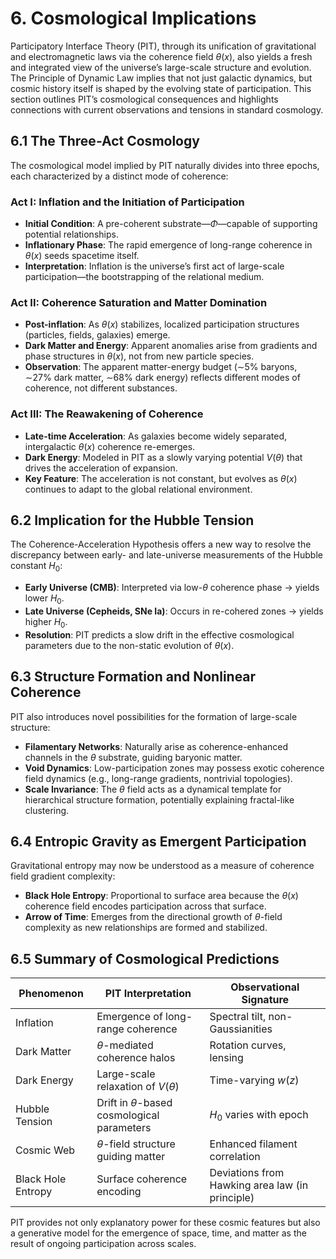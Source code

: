 # 6. Cosmological Implications

Participatory Interface Theory (PIT), through its unification of gravitational and electromagnetic laws via the coherence field $\theta(x)$, also yields a fresh and integrated view of the universe’s large-scale structure and evolution. The Principle of Dynamic Law implies that not just galactic dynamics, but cosmic history itself is shaped by the evolving state of participation. This section outlines PIT’s cosmological consequences and highlights connections with current observations and tensions in standard cosmology.

## 6.1 The Three-Act Cosmology

The cosmological model implied by PIT naturally divides into three epochs, each characterized by a distinct mode of coherence:

### Act I: Inflation and the Initiation of Participation

- **Initial Condition**: A pre-coherent substrate—$\Phi$—capable of supporting potential relationships.
- **Inflationary Phase**: The rapid emergence of long-range coherence in $\theta(x)$ seeds spacetime itself.
- **Interpretation**: Inflation is the universe’s first act of large-scale participation—the bootstrapping of the relational medium.

### Act II: Coherence Saturation and Matter Domination

- **Post-inflation**: As $\theta(x)$ stabilizes, localized participation structures (particles, fields, galaxies) emerge.
- **Dark Matter and Energy**: Apparent anomalies arise from gradients and phase structures in $\theta(x)$, not from new particle species.
- **Observation**: The apparent matter-energy budget (∼5% baryons, ∼27% dark matter, ∼68% dark energy) reflects different modes of coherence, not different substances.

### Act III: The Reawakening of Coherence

- **Late-time Acceleration**: As galaxies become widely separated, intergalactic $\theta(x)$ coherence re-emerges.
- **Dark Energy**: Modeled in PIT as a slowly varying potential $V(\theta)$ that drives the acceleration of expansion.
- **Key Feature**: The acceleration is not constant, but evolves as $\theta(x)$ continues to adapt to the global relational environment.

## 6.2 Implication for the Hubble Tension

The Coherence-Acceleration Hypothesis offers a new way to resolve the discrepancy between early- and late-universe measurements of the Hubble constant $H_0$:

- **Early Universe (CMB)**: Interpreted via low-$\theta$ coherence phase → yields lower $H_0$.
- **Late Universe (Cepheids, SNe Ia)**: Occurs in re-cohered zones → yields higher $H_0$.
- **Resolution**: PIT predicts a slow drift in the effective cosmological parameters due to the non-static evolution of $\theta(x)$.

## 6.3 Structure Formation and Nonlinear Coherence

PIT also introduces novel possibilities for the formation of large-scale structure:

- **Filamentary Networks**: Naturally arise as coherence-enhanced channels in the $\theta$ substrate, guiding baryonic matter.
- **Void Dynamics**: Low-participation zones may possess exotic coherence field dynamics (e.g., long-range gradients, nontrivial topologies).
- **Scale Invariance**: The $\theta$ field acts as a dynamical template for hierarchical structure formation, potentially explaining fractal-like clustering.

## 6.4 Entropic Gravity as Emergent Participation

Gravitational entropy may now be understood as a measure of coherence field gradient complexity:

- **Black Hole Entropy**: Proportional to surface area because the $\theta(x)$ coherence field encodes participation across that surface.
- **Arrow of Time**: Emerges from the directional growth of $\theta$-field complexity as new relationships are formed and stabilized.

## 6.5 Summary of Cosmological Predictions

| Phenomenon | PIT Interpretation | Observational Signature |
|------------|--------------------|--------------------------|
| Inflation | Emergence of long-range coherence | Spectral tilt, non-Gaussianities |
| Dark Matter | $\theta$-mediated coherence halos | Rotation curves, lensing |
| Dark Energy | Large-scale relaxation of $V(\theta)$ | Time-varying $w(z)$ |
| Hubble Tension | Drift in $\theta$-based cosmological parameters | $H_0$ varies with epoch |
| Cosmic Web | $\theta$-field structure guiding matter | Enhanced filament correlation |
| Black Hole Entropy | Surface coherence encoding | Deviations from Hawking area law (in principle) |

PIT provides not only explanatory power for these cosmic features but also a generative model for the emergence of space, time, and matter as the result of ongoing participation across scales.


